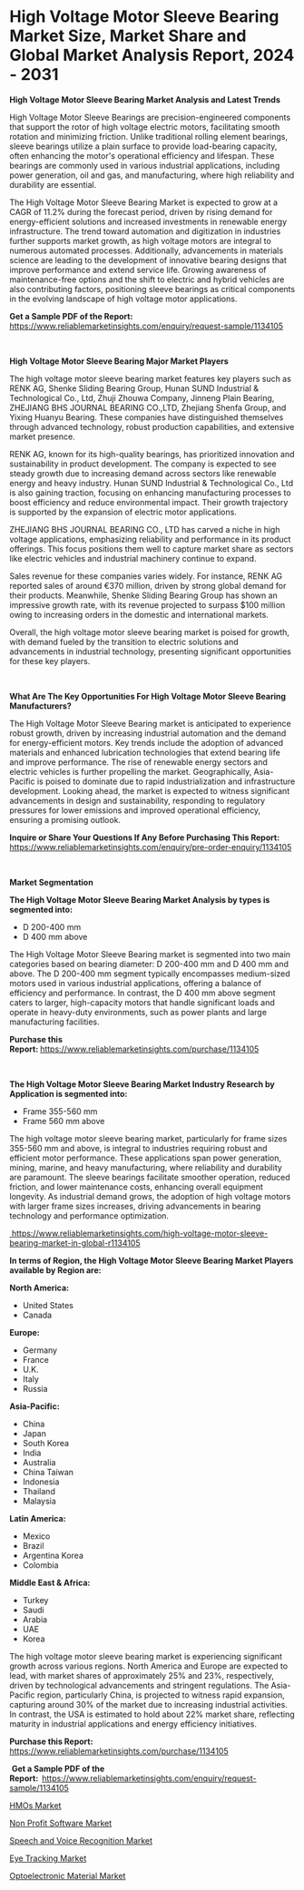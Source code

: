 <p><h1>High Voltage Motor Sleeve Bearing Market Size, Market Share and Global Market Analysis Report, 2024 - 2031</h1></p><p><strong>High Voltage Motor Sleeve Bearing Market Analysis and Latest Trends</strong></p>
<p><p>High Voltage Motor Sleeve Bearings are precision-engineered components that support the rotor of high voltage electric motors, facilitating smooth rotation and minimizing friction. Unlike traditional rolling element bearings, sleeve bearings utilize a plain surface to provide load-bearing capacity, often enhancing the motor's operational efficiency and lifespan. These bearings are commonly used in various industrial applications, including power generation, oil and gas, and manufacturing, where high reliability and durability are essential.</p><p>The High Voltage Motor Sleeve Bearing Market is expected to grow at a CAGR of 11.2% during the forecast period, driven by rising demand for energy-efficient solutions and increased investments in renewable energy infrastructure. The trend toward automation and digitization in industries further supports market growth, as high voltage motors are integral to numerous automated processes. Additionally, advancements in materials science are leading to the development of innovative bearing designs that improve performance and extend service life. Growing awareness of maintenance-free options and the shift to electric and hybrid vehicles are also contributing factors, positioning sleeve bearings as critical components in the evolving landscape of high voltage motor applications.</p></p>
<p><strong>Get a Sample PDF of the Report:&nbsp;</strong> <a href="https://www.reliablemarketinsights.com/enquiry/request-sample/1134105?utm_campaign=1264&utm_medium=2&utm_source=Github&utm_content=ia&utm_term=08102024&utm_id=high-voltage-motor-sleeve-bearing">https://www.reliablemarketinsights.com/enquiry/request-sample/1134105</a></p>
<p>&nbsp;</p>
<p><strong>High Voltage Motor Sleeve Bearing Major Market Players</strong></p>
<p><p>The high voltage motor sleeve bearing market features key players such as RENK AG, Shenke Sliding Bearing Group, Hunan SUND Industrial & Technological Co., Ltd, Zhuji Zhouwa Company, Jinneng Plain Bearing, ZHEJIANG BHS JOURNAL BEARING CO.,LTD, Zhejiang Shenfa Group, and Yixing Huanyu Bearing. These companies have distinguished themselves through advanced technology, robust production capabilities, and extensive market presence.</p><p>RENK AG, known for its high-quality bearings, has prioritized innovation and sustainability in product development. The company is expected to see steady growth due to increasing demand across sectors like renewable energy and heavy industry. Hunan SUND Industrial & Technological Co., Ltd is also gaining traction, focusing on enhancing manufacturing processes to boost efficiency and reduce environmental impact. Their growth trajectory is supported by the expansion of electric motor applications.</p><p>ZHEJIANG BHS JOURNAL BEARING CO., LTD has carved a niche in high voltage applications, emphasizing reliability and performance in its product offerings. This focus positions them well to capture market share as sectors like electric vehicles and industrial machinery continue to expand.</p><p>Sales revenue for these companies varies widely. For instance, RENK AG reported sales of around €370 million, driven by strong global demand for their products. Meanwhile, Shenke Sliding Bearing Group has shown an impressive growth rate, with its revenue projected to surpass $100 million owing to increasing orders in the domestic and international markets.</p><p>Overall, the high voltage motor sleeve bearing market is poised for growth, with demand fueled by the transition to electric solutions and advancements in industrial technology, presenting significant opportunities for these key players.</p></p>
<p>&nbsp;</p>
<p><strong>What Are The Key Opportunities For High Voltage Motor Sleeve Bearing Manufacturers?</strong></p>
<p><p>The High Voltage Motor Sleeve Bearing market is anticipated to experience robust growth, driven by increasing industrial automation and the demand for energy-efficient motors. Key trends include the adoption of advanced materials and enhanced lubrication technologies that extend bearing life and improve performance. The rise of renewable energy sectors and electric vehicles is further propelling the market. Geographically, Asia-Pacific is poised to dominate due to rapid industrialization and infrastructure development. Looking ahead, the market is expected to witness significant advancements in design and sustainability, responding to regulatory pressures for lower emissions and improved operational efficiency, ensuring a promising outlook.</p></p>
<p><strong>Inquire or Share Your Questions If Any Before Purchasing This Report:</strong> <a href="https://www.reliablemarketinsights.com/enquiry/pre-order-enquiry/1134105?utm_campaign=1264&utm_medium=2&utm_source=Github&utm_content=ia&utm_term=08102024&utm_id=high-voltage-motor-sleeve-bearing">https://www.reliablemarketinsights.com/enquiry/pre-order-enquiry/1134105</a></p>
<p>&nbsp;</p>
<p><strong>Market Segmentation</strong></p>
<p><strong>The High Voltage Motor Sleeve Bearing Market Analysis by types is segmented into:</strong></p>
<p><ul><li>D 200-400 mm</li><li>D 400 mm above</li></ul></p>
<p><p>The High Voltage Motor Sleeve Bearing market is segmented into two main categories based on bearing diameter: D 200-400 mm and D 400 mm and above. The D 200-400 mm segment typically encompasses medium-sized motors used in various industrial applications, offering a balance of efficiency and performance. In contrast, the D 400 mm above segment caters to larger, high-capacity motors that handle significant loads and operate in heavy-duty environments, such as power plants and large manufacturing facilities.</p></p>
<p><strong>Purchase this Report:&nbsp;</strong><a href="https://www.reliablemarketinsights.com/purchase/1134105?utm_campaign=1264&utm_medium=2&utm_source=Github&utm_content=ia&utm_term=08102024&utm_id=high-voltage-motor-sleeve-bearing">https://www.reliablemarketinsights.com/purchase/1134105</a></p>
<p>&nbsp;</p>
<p><strong>The High Voltage Motor Sleeve Bearing Market Industry Research by Application is segmented into:</strong></p>
<p><ul><li>Frame 355-560 mm</li><li>Frame 560 mm above</li></ul></p>
<p><p>The high voltage motor sleeve bearing market, particularly for frame sizes 355-560 mm and above, is integral to industries requiring robust and efficient motor performance. These applications span power generation, mining, marine, and heavy manufacturing, where reliability and durability are paramount. The sleeve bearings facilitate smoother operation, reduced friction, and lower maintenance costs, enhancing overall equipment longevity. As industrial demand grows, the adoption of high voltage motors with larger frame sizes increases, driving advancements in bearing technology and performance optimization.</p></p>
<p><a href="https://www.reliablemarketinsights.com/high-voltage-motor-sleeve-bearing-market-in-global-r1134105?utm_campaign=1264&utm_medium=2&utm_source=Github&utm_content=ia&utm_term=08102024&utm_id=high-voltage-motor-sleeve-bearing">&nbsp;https://www.reliablemarketinsights.com/high-voltage-motor-sleeve-bearing-market-in-global-r1134105</a></p>
<p><strong>In terms of Region, the High Voltage Motor Sleeve Bearing Market Players available by Region are:</strong></p>
<p>
    <p> <strong> North America: </strong>
        <ul>
            <li>United States</li>
            <li>Canada</li>
        </ul>
        </p> 
    <p> <strong> Europe: </strong>
        <ul>
            <li>Germany</li>
            <li>France</li>
            <li>U.K.</li>
            <li>Italy</li>
            <li>Russia</li>
        </ul>
        </p> 
    <p> <strong> Asia-Pacific: </strong>
        <ul>
            <li>China</li>
            <li>Japan</li>
            <li>South Korea</li>
            <li>India</li>
            <li>Australia</li>
            <li>China Taiwan</li>
            <li>Indonesia</li>
            <li>Thailand</li>
            <li>Malaysia</li>
        </ul>
        </p> 
    <p> <strong> Latin America: </strong>
        <ul>
            <li>Mexico</li>
            <li>Brazil</li>
            <li>Argentina Korea</li>
            <li>Colombia</li>
        </ul>
        </p> 
    <p> <strong> Middle East & Africa: </strong>
        <ul>
            <li>Turkey</li>
            <li>Saudi</li>
            <li>Arabia</li>
            <li>UAE</li>
            <li>Korea</li>
        </ul>
    </p>
    </p>
<p><p>The high voltage motor sleeve bearing market is experiencing significant growth across various regions. North America and Europe are expected to lead, with market shares of approximately 25% and 23%, respectively, driven by technological advancements and stringent regulations. The Asia-Pacific region, particularly China, is projected to witness rapid expansion, capturing around 30% of the market due to increasing industrial activities. In contrast, the USA is estimated to hold about 22% market share, reflecting maturity in industrial applications and energy efficiency initiatives.</p></p>
<p><strong>Purchase this Report: </strong><a href="https://www.reliablemarketinsights.com/purchase/1134105?utm_campaign=1264&utm_medium=2&utm_source=Github&utm_content=ia&utm_term=08102024&utm_id=high-voltage-motor-sleeve-bearing">https://www.reliablemarketinsights.com/purchase/1134105</a></p>
<p>&nbsp;<strong>Get a Sample PDF of the Report:&nbsp;&nbsp;</strong><a href="https://www.reliablemarketinsights.com/enquiry/request-sample/1134105?utm_campaign=1264&utm_medium=2&utm_source=Github&utm_content=ia&utm_term=08102024&utm_id=high-voltage-motor-sleeve-bearing">https://www.reliablemarketinsights.com/enquiry/request-sample/1134105</a></p>
<p><strong></strong></p>
<p><p><a href="https://www.linkedin.com/pulse/future-innovation-global-hmos-market-growth-opportunities-2024-zk8lc?utm_campaign=1264&utm_medium=2&utm_source=Github&utm_content=ia&utm_term=08102024&utm_id=high-voltage-motor-sleeve-bearing">HMOs Market</a></p><p><a href="https://www.linkedin.com/pulse/global-non-profit-software-market-landscape-future-trends-strategic-nsvzc?utm_campaign=1264&utm_medium=2&utm_source=Github&utm_content=ia&utm_term=08102024&utm_id=high-voltage-motor-sleeve-bearing">Non Profit Software Market</a></p><p><a href="https://www.linkedin.com/pulse/speech-voice-recognition-market-overview-forecast-2024-2031-ca34c?utm_campaign=1264&utm_medium=2&utm_source=Github&utm_content=ia&utm_term=08102024&utm_id=high-voltage-motor-sleeve-bearing">Speech and Voice Recognition Market</a></p><p><a href="https://www.linkedin.com/pulse/digital-transformation-eye-tracking-industry-market-opportunities-ovi7c?utm_campaign=1264&utm_medium=2&utm_source=Github&utm_content=ia&utm_term=08102024&utm_id=high-voltage-motor-sleeve-bearing">Eye Tracking Market</a></p><p><a href="https://www.linkedin.com/pulse/optoelectronic-material-revenue-growth-report-2024-2031-rezarch-mieac?utm_campaign=1264&utm_medium=2&utm_source=Github&utm_content=ia&utm_term=08102024&utm_id=high-voltage-motor-sleeve-bearing">Optoelectronic Material Market</a></p></p>